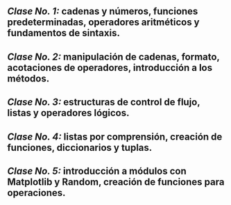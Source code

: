 ## *Clase No. 1:* cadenas y números, funciones predeterminadas, operadores aritméticos y fundamentos de sintaxis.

## *Clase No. 2:* manipulación de cadenas, formato, acotaciones de operadores, introducción a los métodos.

## *Clase No. 3:* estructuras de control de flujo, listas y operadores lógicos.

## *Clase No. 4:* listas por comprensión, creación de funciones, diccionarios y tuplas.

## *Clase No. 5:* introducción a módulos con Matplotlib y Random, creación de funciones para operaciones.
